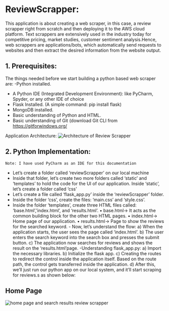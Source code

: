 # ReviewScrapper:
   This application is about creating a web scraper, in this case,
 a review scrapper right from scratch and then deploying it to the AWS cloud platform. 
 Text scrappers are extensively used in the industry today for competitive pricing, 
 market studies, customer sentiment analysis.Hence, web scrappers are applications/bots, 
 which automatically send requests to websites and then extract the desired information from the website output.        
         
## 1. Prerequisites:
  The things needed before we start building a python based web scraper are:
  -Python installed.
  - A Python IDE (Integrated Development Environment): like PyCharm, Spyder, or any other IDE of choice
  - Flask Installed. (A simple command: pip install flask)
  - MongoDB installed.
  - Basic understanding of Python and HTML.
  - Basic understanding of Git (download Git CLI from https://gitforwindows.org/  
  
   Application Architecture:
    ![Architecture of  Review Scrapper](https://user-images.githubusercontent.com/55264211/151788906-44fb5ef6-c4fb-445f-9531-71d29acc5f8f.PNG)
              
## 2. Python Implementation:
    Note: I have used PyCharm as an IDE for this documentation
    
   - Let’s create a folder called ‘reviewScrapper’ on our local machine
   - Inside that folder, let’s create two more folders called ‘static’ and ‘templates’ to hold the code for the UI of our application. 
        Inside ‘static’, let’s create a folder called ‘css’ 
   - Let’s create a file called ‘flask_app.py’ inside the ‘reviewScrapper’ folder.
   - Inside the folder ‘css’, create the files: ‘main.css’ and ‘style.css’. 
   - Inside the folder ‘templates’, create three HTML files called: ‘base.html’,’index.html’, and ‘results.html’.
        • base.html→ It acts as the common building block for the other two HTML pages.
        • index.html→ Home page of our application.
        • results.html→ Page to show the reviews for the searched keyword.
    - Now, let’s understand the flow:
        a) When the application starts, the user sees the page called ‘index.html’.
        b) The user enters the search keyword into the search box and presses the submit button.
        c) The application now searches for reviews and shows the result on the ‘results.html’page.
    -Understanding flask_app.py:
        a) Import the necessary libraries.
        b) Initialize the flask app.
        c) Creating the routes to redirect the control inside the application itself. Based on the route path, the control gets transferred inside the application.
        d) After this, we’ll just run our python app on our local system, and it’ll start scraping for reviews.s as shown below:

## Home Page
     
  ![home page and search results review scrapper](https://user-images.githubusercontent.com/55264211/151788963-cb075a2b-c45f-49c6-b22c-ba8a0b5f7e0b.PNG)


